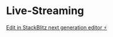 # Live-Streaming

[Edit in StackBlitz next generation editor ⚡️](https://stackblitz.com/~/github.com/Krypt-Cyber/Live-Streaming)